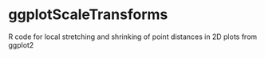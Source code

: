 # ggplotScaleTransforms
R code for local stretching and shrinking of point distances in 2D plots from ggplot2
